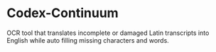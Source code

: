 # Codex-Continuum
 OCR tool that translates incomplete or damaged Latin transcripts into English while auto filling missing characters and words.

